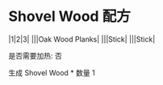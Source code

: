 # Shovel Wood 配方

|1|2|3|
|||Oak Wood Planks|
|||Stick|
|||Stick|

是否需要加热: 否

生成 Shovel Wood * 数量 1

